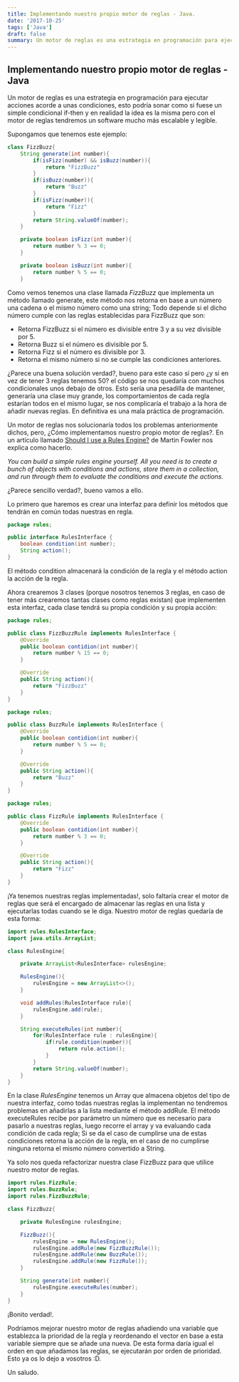 ```yaml
---
title: Implementando nuestro propio motor de reglas - Java.
date: '2017-10-25'
tags: ['Java']
draft: false
summary: Un motor de reglas es una estrategia en programación para ejecutar acciones acorde a unas condiciones, esto podría sonar como si fuese un simple condicional if-then y en realidad la idea es la misma pero con el motor de reglas tendremos un software mucho más escalable y legible.
---
```


## Implementando nuestro propio motor de reglas - Java

Un motor de reglas es una estrategia en programación para ejecutar acciones acorde a unas condiciones, esto podría sonar como si fuese un simple condicional if-then y en realidad la idea es la misma pero con el motor de reglas tendremos un software mucho más escalable y legible.

Supongamos que tenemos este ejemplo:

```java
class FizzBuzz{
    String generate(int number){
        if(isFizz(number) && isBuzz(number)){
            return "FizzBuzz"
        }
        if(isBuzz(number)){
            return "Buzz"
        }
        if(isFizz(number)){
            return "Fizz"
        }
        return String.valueOf(number);
    }

    private boolean isFizz(int number){
        return number % 3 == 0;
    }

    private boolean isBuzz(int number){
        return number % 5 == 0;
    }
```

Como vemos tenemos una clase llamada _FizzBuzz_ que implementa un método llamado generate, este método nos retorna en base a un número una cadena o el mismo número como una string; Todo depende si el dicho número cumple con las reglas establecidas para FizzBuzz que son:

- Retorna FizzBuzz si el número es divisible entre 3 y a su vez divisible por 5.
- Retorna Buzz si el número es divisible por 5.
- Retorna Fizz si el número es divisible por 3.
- Retorna el mismo número si no se cumple las condiciones anteriores.

¿Parece una buena solución verdad?, bueno para este caso sí pero ¿y si en vez de tener 3 reglas tenemos 50? el código se nos quedaría con muchos condicionales unos debajo de otros. Esto sería una pesadilla de mantener, generaría una clase muy grande, los comportamientos de cada regla estarían todos en el mismo lugar, se nos complicaría el trabajo a la hora de añadir nuevas reglas. En definitiva es una mala práctica de programación.

Un motor de reglas nos solucionaría todos los problemas anteriormente dichos, pero, ¿Cómo implementamos nuestro propio motor de reglas?. En un artículo llamado [Should I use a Rules Engine?](https://martinfowler.com/bliki/RulesEngine.html) de Martin Fowler nos explica como hacerlo.

_You can build a simple rules engine yourself. All you need is to create a bunch of objects with conditions and actions, store them in a collection, and run through them to evaluate the conditions and execute the actions._

¿Parece sencillo verdad?, bueno vamos a ello.

Lo primero que haremos es crear una interfaz para definir los métodos que tendrán en común todas nuestras en regla.

```java
package rules;

public interface RulesInterface {
    boolean condition(int number);
    String action();
}
```

El método condition almacenará la condición de la regla y el método action la acción de la regla.

Ahora crearemos 3 clases (porque nosotros tenemos 3 reglas, en caso de tener más crearemos tantas clases como reglas existan) que implementen esta interfaz, cada clase tendrá su propia condición y su propia acción:

```java
package rules;

public class FizzBuzzRule implements RulesInterface {
    @Override
    public boolean contidion(int number){
        return number % 15 == 0;
    }

    @Override
    public String action(){
        return "FizzBuzz"
    }
}
```

```java
package rules;

public class BuzzRule implements RulesInterface {
    @Override
    public boolean contidion(int number){
        return number % 5 == 0;
    }

    @Override
    public String action(){
        return "Buzz"
    }
}
```

```java
package rules;

public class FizzRule implements RulesInterface {
    @Override
    public boolean contidion(int number){
        return number % 3 == 0;
    }

    @Override
    public String action(){
        return "Fizz"
    }
}
```

¡Ya tenemos nuestras reglas implementadas!, solo faltaría crear el motor de reglas que será el encargado de almacenar las reglas en una lista y ejecutarlas todas cuando se le diga. Nuestro motor de reglas quedaría de esta forma:

```java
import rules.RulesInterface;
import java.utils.ArrayList;

class RulesEngine{

    private ArrayList<RulesInterface> rulesEngine;

    RulesEngine(){
        rulesEngine = new ArrayList<>();
    }

    void addRules(RulesInterface rule){
        rulesEngine.add(rule);
    }

    String executeRules(int number){
        for(RulesInterface rule : rulesEngine){
            if(rule.condition(number)){
                return rule.action();
            }
        }
        return String.valueOf(number);
    }
}
```

En la clase _RulesEngine_ tenemos un Array que almacena objetos del tipo de nuestra interfaz, como todas nuestras reglas la implementan no tendremos problemas en añadirlas a la lista mediante el método addRule. El método executeRules recibe por parámetro un número que es necesario para pasarlo a nuestras reglas, luego recorre el array y va evaluando cada condición de cada regla; Si se da el caso de cumplirse una de estas condiciones retorna la acción de la regla, en el caso de no cumplirse ninguna retorna el mismo número convertido a String.

Ya solo nos queda refactorizar nuestra clase FizzBuzz para que utilice nuestro motor de reglas.

```java
import rules.FizzRule;
import rules.BuzzRule;
import rules.FizzBuzzRule;

class FizzBuzz{

    private RulesEngine rulesEngine;

    FizzBuzz(){
        rulesEngine = new RulesEngine();
        rulesEngine.addRule(new FizzBuzzRule());
        rulesEngine.addRule(new BuzzRule());
        rulesEngine.addRule(new FizzRule());
    }

    String generate(int number){
        rulesEngine.executeRules(number);
    }
}
```

¡Bonito verdad!.

Podríamos mejorar nuestro motor de reglas añadiendo una variable que establezca la prioridad de la regla y reordenando el vector en base a esta variable siempre que se añade una nueva. De esta forma daría igual el orden en que añadamos las reglas, se ejecutarán por orden de prioridad. Esto ya os lo dejo a vosotros :D.

Un saludo.
